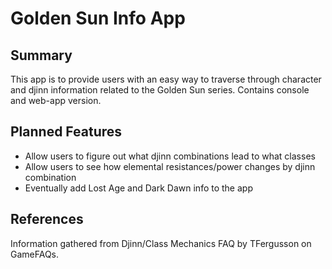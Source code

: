 # Golden Sun Info App
## Summary
This app is to provide users with an easy way to traverse through character and djinn information related to the Golden Sun series. Contains console and web-app version.

## Planned Features
* Allow users to figure out what djinn combinations lead to what classes
* Allow users to see how elemental resistances/power changes by djinn combination
* Eventually add Lost Age and Dark Dawn info to the app

## References
Information gathered from Djinn/Class Mechanics FAQ by TFergusson on GameFAQs.
